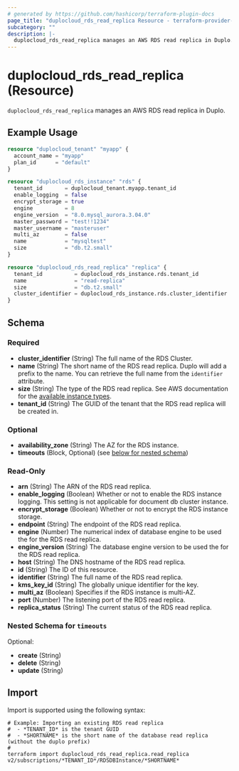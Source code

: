 ```yaml
---
# generated by https://github.com/hashicorp/terraform-plugin-docs
page_title: "duplocloud_rds_read_replica Resource - terraform-provider-duplocloud"
subcategory: ""
description: |-
  duplocloud_rds_read_replica manages an AWS RDS read replica in Duplo.
---
```


# duplocloud_rds_read_replica (Resource)

`duplocloud_rds_read_replica` manages an AWS RDS read replica in Duplo.

## Example Usage

```terraform
resource "duplocloud_tenant" "myapp" {
  account_name = "myapp"
  plan_id      = "default"
}

resource "duplocloud_rds_instance" "rds" {
  tenant_id       = duplocloud_tenant.myapp.tenant_id
  enable_logging  = false
  encrypt_storage = true
  engine          = 8
  engine_version  = "8.0.mysql_aurora.3.04.0"
  master_password = "test!!1234"
  master_username = "masteruser"
  multi_az        = false
  name            = "mysqltest"
  size            = "db.t2.small"
}

resource "duplocloud_rds_read_replica" "replica" {
  tenant_id          = duplocloud_rds_instance.rds.tenant_id
  name               = "read-replica"
  size               = "db.t2.small"
  cluster_identifier = duplocloud_rds_instance.rds.cluster_identifier
}
```

<!-- schema generated by tfplugindocs -->
## Schema

### Required

- **cluster_identifier** (String) The full name of the RDS Cluster.
- **name** (String) The short name of the RDS read replica.  Duplo will add a prefix to the name.  You can retrieve the full name from the `identifier` attribute.
- **size** (String) The type of the RDS read replica.
See AWS documentation for the [available instance types](https://aws.amazon.com/rds/instance-types/).
- **tenant_id** (String) The GUID of the tenant that the RDS read replica will be created in.

### Optional

- **availability_zone** (String) The AZ for the RDS instance.
- **timeouts** (Block, Optional) (see [below for nested schema](#nestedblock--timeouts))

### Read-Only

- **arn** (String) The ARN of the RDS read replica.
- **enable_logging** (Boolean) Whether or not to enable the RDS instance logging. This setting is not applicable for document db cluster instance.
- **encrypt_storage** (Boolean) Whether or not to encrypt the RDS instance storage.
- **endpoint** (String) The endpoint of the RDS read replica.
- **engine** (Number) The numerical index of database engine to be used the for the RDS read replica.
- **engine_version** (String) The database engine version to be used the for the RDS read replica.
- **host** (String) The DNS hostname of the RDS read replica.
- **id** (String) The ID of this resource.
- **identifier** (String) The full name of the RDS read replica.
- **kms_key_id** (String) The globally unique identifier for the key.
- **multi_az** (Boolean) Specifies if the RDS instance is multi-AZ.
- **port** (Number) The listening port of the RDS read replica.
- **replica_status** (String) The current status of the RDS read replica.

<a id="nestedblock--timeouts"></a>
### Nested Schema for `timeouts`

Optional:

- **create** (String)
- **delete** (String)
- **update** (String)

## Import

Import is supported using the following syntax:

```shell
# Example: Importing an existing RDS read replica
#  - *TENANT_ID* is the tenant GUID
#  - *SHORTNAME* is the short name of the database read replica (without the duplo prefix)
#
terraform import duplocloud_rds_read_replica.read_replica v2/subscriptions/*TENANT_ID*/RDSDBInstance/*SHORTNAME*
```
